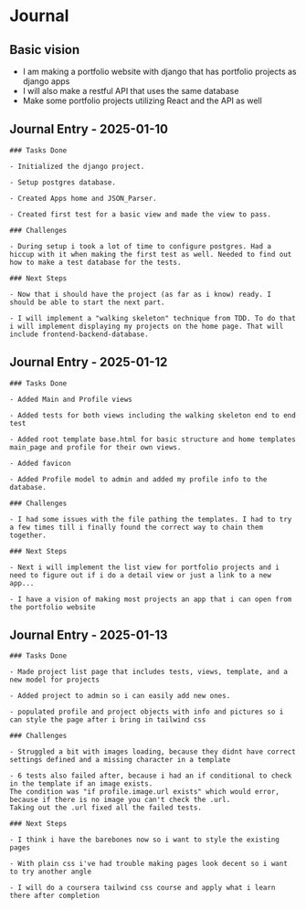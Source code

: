 # Journal

## Basic vision

- I am making a portfolio website with django that has portfolio projects as django apps
- I will also make a restful API that uses the same database
- Make some portfolio projects utilizing React and the API as well

## Journal Entry - 2025-01-10

    ### Tasks Done

    - Initialized the django project.

    - Setup postgres database.

    - Created Apps home and JSON_Parser.

    - Created first test for a basic view and made the view to pass.

    ### Challenges

    - During setup i took a lot of time to configure postgres. Had a hiccup with it when making the first test as well. Needed to find out how to make a test database for the tests.

    ### Next Steps

    - Now that i should have the project (as far as i know) ready. I should be able to start the next part.

    - I will implement a "walking skeleton" technique from TDD. To do that i will implement displaying my projects on the home page. That will include frontend-backend-database.

## Journal Entry - 2025-01-12

    ### Tasks Done

    - Added Main and Profile views

    - Added tests for both views including the walking skeleton end to end test

    - Added root template base.html for basic structure and home templates main_page and profile for their own views.

    - Added favicon

    - Added Profile model to admin and added my profile info to the database.

    ### Challenges
    
    - I had some issues with the file pathing the templates. I had to try a few times till i finally found the correct way to chain them together.

    ### Next Steps

    - Next i will implement the list view for portfolio projects and i need to figure out if i do a detail view or just a link to a new app...
    
    - I have a vision of making most projects an app that i can open from the portfolio website

## Journal Entry - 2025-01-13

    ### Tasks Done

    - Made project list page that includes tests, views, template, and a new model for projects

    - Added project to admin so i can easily add new ones.

    - populated profile and project objects with info and pictures so i can style the page after i bring in tailwind css    

    ### Challenges
    
    - Struggled a bit with images loading, because they didnt have correct settings defined and a missing character in a template
    
    - 6 tests also failed after, because i had an if conditional to check in the template if an image exists. 
    The condition was "if profile.image.url exists" which would error, because if there is no image you can't check the .url. 
    Taking out the .url fixed all the failed tests.

    ### Next Steps

    - I think i have the barebones now so i want to style the existing pages

    - With plain css i've had trouble making pages look decent so i want to try another angle

    - I will do a coursera tailwind css course and apply what i learn there after completion
